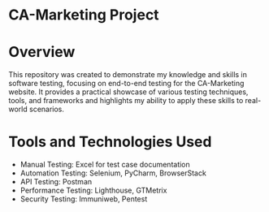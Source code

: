 # CA-Marketing Project
# Overview
This repository was created to demonstrate my knowledge and skills in software testing, focusing on end-to-end testing for the CA-Marketing website. It provides a practical showcase of various testing techniques, tools, and frameworks and highlights my ability to apply these skills to real-world scenarios.
# Tools and Technologies Used
-  Manual Testing: Excel for test case documentation
-  Automation Testing: Selenium, PyCharm, BrowserStack
-  API Testing: Postman
-  Performance Testing: Lighthouse, GTMetrix
-  Security Testing: Immuniweb, Pentest

